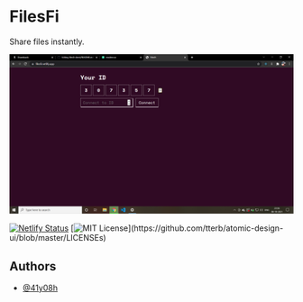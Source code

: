 # FilesFi

Share files instantly.

![Demo image](<https://raw.githubusercontent.com/41y08h/GHaaS/main/Screenshot%20(3).png> "Demo")

[![Netlify Status](https://api.netlify.com/api/v1/badges/2d0176b6-8d43-43f7-8d5b-d77f7ed9b9e9/deploy-status)](https://app.netlify.com/sites/filesfi/deploys) [![MIT License](https://img.shields.io/apm/l/atomic-design-ui.svg?)](https://github.com/tterb/atomic-design-ui/blob/master/LICENSEs)

## Authors

- [@41y08h](https://www.github.com/41y08h)

